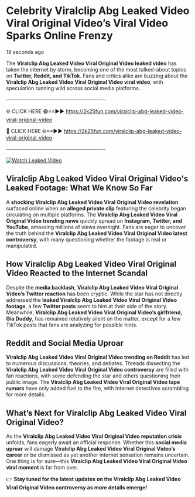 # Celebrity Viralclip Abg Leaked Video Viral Original Video’s Viral Video Sparks Online Frenzy

18 seconds ago

The **Viralclip Abg Leaked Video Viral Original Video leaked video** has taken the internet by storm, becoming one of the most talked-about topics on **Twitter, Reddit, and TikTok**. Fans and critics alike are buzzing about the **Viralclip Abg Leaked Video Viral Original Video viral video**, with speculation running wild across social media platforms.

———————————————————-

🌐 CLICK HERE 🟢==►► https://2k25fun.com/viralclip-abg-leaked-video-viral-original-video

🔴 CLICK HERE 🌐==►► https://2k25fun.com/viralclip-abg-leaked-video-viral-original-video

———————————————————-

[![Watch Leaked Video](https://miro.medium.com/v2/resize:fit:828/format:webp/1*cilzJN44JGOrTw9NJCrNHA.gif "Watch Leaked Video")](https://2k25fun.com/viralclip-abg-leaked-video-viral-original-video)

## **Viralclip Abg Leaked Video Viral Original Video's Leaked Footage: What We Know So Far**  
A **shocking Viralclip Abg Leaked Video Viral Original Video revelation** surfaced online when an **alleged private clip** featuring the celebrity began circulating on multiple platforms. The **Viralclip Abg Leaked Video Viral Original Video trending news** quickly spread on **Instagram, Twitter, and YouTube**, amassing millions of views overnight. Fans are eager to uncover the truth behind the **Viralclip Abg Leaked Video Viral Original Video latest controversy**, with many questioning whether the footage is real or manipulated.  

## **How Viralclip Abg Leaked Video Viral Original Video Reacted to the Internet Scandal**  
Despite the **media backlash**, **Viralclip Abg Leaked Video Viral Original Video’s Twitter reaction** has been cryptic. While the star has not directly addressed the **leaked Viralclip Abg Leaked Video Viral Original Video footage**, a few **Twitter posts** seem to hint at their side of the story. Meanwhile, **Viralclip Abg Leaked Video Viral Original Video’s girlfriend, Gia Duddy**, has remained relatively silent on the matter, except for a few TikTok posts that fans are analyzing for possible hints.  

## **Reddit and Social Media Uproar**  
**Viralclip Abg Leaked Video Viral Original Video trending on Reddit** has led to numerous discussions, theories, and debates. Threads dissecting the **Viralclip Abg Leaked Video Viral Original Video controversy** are filled with fan reactions, with some defending the star and others questioning their public image. The **Viralclip Abg Leaked Video Viral Original Video tape rumors** have only added fuel to the fire, with internet detectives scrambling for more details.  

## **What’s Next for Viralclip Abg Leaked Video Viral Original Video?**  
As the **Viralclip Abg Leaked Video Viral Original Video reputation crisis** unfolds, fans eagerly await an official response. Whether this **social media uproar** will damage **Viralclip Abg Leaked Video Viral Original Video’s career** or be dismissed as yet another internet sensation remains uncertain. One thing is for sure—this **Viralclip Abg Leaked Video Viral Original Video viral moment** is far from over.  

👉 **Stay tuned for the latest updates on the Viralclip Abg Leaked Video Viral Original Video controversy as more details emerge!**  